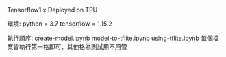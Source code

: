 Tensorflow1.x Deployed on TPU

環境:
    python = 3.7
    tensorflow = 1.15.2

執行順序:
    create-model.ipynb
    model-to-tflite.ipynb
    using-tflite.ipynb
    每個檔案皆執行第一格即可，其他格為測試用不用管